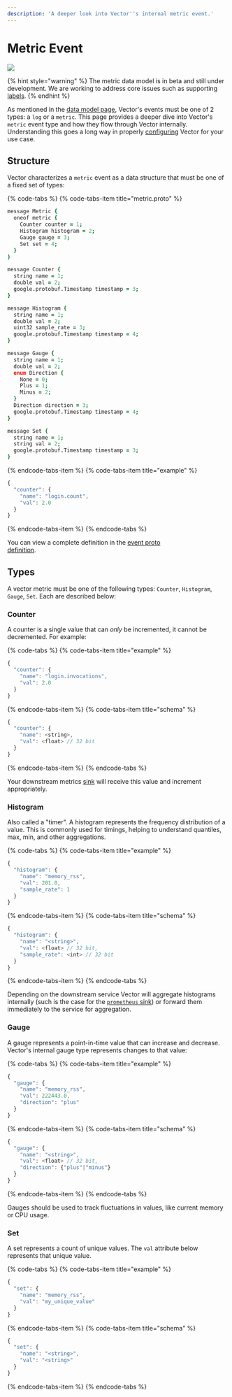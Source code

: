 ```yaml
---
description: 'A deeper look into Vector''s internal metric event.'
---
```


# Metric Event

![][images.data-model-metric]

{% hint style="warning" %}
The metric data model is in beta and still under development. We are working
to address core issues such as supporting [labels][url.issue_512].
{% endhint %}

As mentioned in the [data model page][docs.data-model], Vector's events must
be one of 2 types: a `log` or a `metric`. This page provides a deeper dive into
Vector's `metric` event type and how they flow through Vector internally.
Understanding this goes a long way in properly [configuring][docs.configuration]
Vector for your use case.

## Structure

Vector characterizes a `metric` event as a data structure that must be one of
a fixed set of types:

{% code-tabs %}
{% code-tabs-item title="metric.proto" %}
```coffeescript
message Metric {
  oneof metric {
    Counter counter = 1;
    Histogram histogram = 2;
    Gauge gauge = 3;
    Set set = 4;
  }
}

message Counter {
  string name = 1;
  double val = 2;
  google.protobuf.Timestamp timestamp = 3;
}

message Histogram {
  string name = 1;
  double val = 2;
  uint32 sample_rate = 3;
  google.protobuf.Timestamp timestamp = 4;
}

message Gauge {
  string name = 1;
  double val = 2;
  enum Direction {
    None = 0;
    Plus = 1;
    Minus = 2;
  }
  Direction direction = 3;
  google.protobuf.Timestamp timestamp = 4;
}

message Set {
  string name = 1;
  string val = 2;
  google.protobuf.Timestamp timestamp = 3;
}
```
{% endcode-tabs-item %}
{% code-tabs-item title="example" %}
```javascript
{
  "counter": {
    "name": "login.count",
    "val": 2.0
  }
}
```
{% endcode-tabs-item %}
{% endcode-tabs %}

You can view a complete definition in the [event proto \
definition][url.event_proto].

## Types

A vector metric must be one of the following types: `Counter`, `Histogram`,
`Gauge`, `Set`. Each are described below:

### Counter

A counter is a single value that can _only_ be incremented, it cannot be
decremented. For example:

{% code-tabs %}
{% code-tabs-item title="example" %}
```javascript
{
  "counter": {
    "name": "login.invocations",
    "val": 2.0
  }
}
```
{% endcode-tabs-item %}
{% code-tabs-item title="schema" %}
```javascript
{
  "counter": {
    "name": <string>,
    "val": <float> // 32 bit
  }
}
```
{% endcode-tabs-item %}
{% endcode-tabs %}

Your downstream metrics [sink][docs.sinks] will receive this value and
increment appropriately.

### Histogram

Also called a "timer". A histogram represents the frequency distribution of a
value. This is commonly used for timings, helping to understand quantiles, max,
min, and other aggregations.

{% code-tabs %}
{% code-tabs-item title="example" %}
```javascript
{
  "histogram": {
    "name": "memory_rss",
    "val": 201.0,
    "sample_rate": 1
  }
}
```
{% endcode-tabs-item %}
{% code-tabs-item title="schema" %}
```javascript
{
  "histogram": {
    "name": "<string>",
    "val": <float> // 32 bit,
    "sample_rate": <int> // 32 bit
  }
}
```
{% endcode-tabs-item %}
{% endcode-tabs %}

Depending on the downstream service Vector will aggregate histograms internally
(such is the case for the [`prometheus` sink][docs.prometheus_sink]) or forward
them immediately to the service for aggregation.

### Gauge

A gauge represents a point-in-time value that can increase and decrease.
Vector's internal gauge type represents changes to that value:

{% code-tabs %}
{% code-tabs-item title="example" %}
```javascript
{
  "gauge": {
    "name": "memory_rss",
    "val": 222443.0,
    "direction": "plus"
  }
}
```
{% endcode-tabs-item %}
{% code-tabs-item title="schema" %}
```javascript
{
  "gauge": {
    "name": "<string>",
    "val": <float> // 32 bit,
    "direction": {"plus"|"minus"}
  }
}
```
{% endcode-tabs-item %}
{% endcode-tabs %}

Gauges should be used to track fluctuations in values, like current memory or
CPU usage.

### Set

A set represents a count of unique values. The `val` attribute below represents
that unique value.

{% code-tabs %}
{% code-tabs-item title="example" %}
```javascript
{
  "set": {
    "name": "memory_rss",
    "val": "my_unique_value"
  }
}
```
{% endcode-tabs-item %}
{% code-tabs-item title="schema" %}
```javascript
{
  "set": {
    "name": "<string>",
    "val": "<string>"
  }
}
```
{% endcode-tabs-item %}
{% endcode-tabs %}


[docs.configuration]: ../../usage/configuration
[docs.data-model]: ../../about/data-model
[docs.prometheus_sink]: ../../usage/configuration/sinks/prometheus.md
[docs.sinks]: ../../usage/configuration/sinks
[images.data-model-metric]: ../../assets/data-model-metric.svg
[url.event_proto]: https://github.com/timberio/vector/blob/master/proto/event.proto
[url.issue_512]: https://github.com/timberio/vector/issues/512
